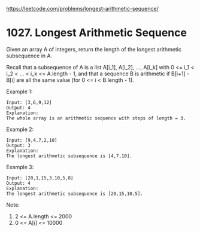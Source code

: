 https://leetcode.com/problems/longest-arithmetic-sequence/

# 1027. Longest Arithmetic Sequence

Given an array A of integers, return the length of the longest arithmetic subsequence in A.

Recall that a subsequence of A is a list A[i_1], A[i_2], ..., A[i_k] with 0 <= i_1 < i_2 < ... < i_k <= A.length - 1, and that a sequence B is arithmetic if B[i+1] - B[i] are all the same value (for 0 <= i < B.length - 1).

 

Example 1:

```
Input: [3,6,9,12]
Output: 4
Explanation: 
The whole array is an arithmetic sequence with steps of length = 3.
```

Example 2:

```
Input: [9,4,7,2,10]
Output: 3
Explanation: 
The longest arithmetic subsequence is [4,7,10].
```

Example 3:

```
Input: [20,1,15,3,10,5,8]
Output: 4
Explanation: 
The longest arithmetic subsequence is [20,15,10,5].
``` 

Note:

1. 2 <= A.length <= 2000
2. 0 <= A[i] <= 10000
